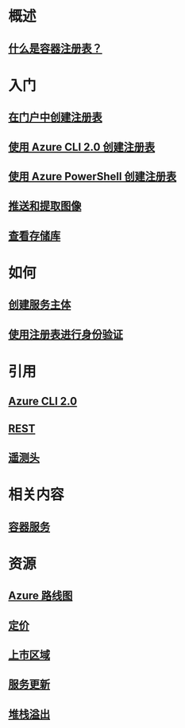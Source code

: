 # 概述

## [什么是容器注册表？](container-registry-intro.md)

# 入门
## [在门户中创建注册表](container-registry-get-started-portal.md)
## [使用 Azure CLI 2.0 创建注册表](container-registry-get-started-azure-cli.md)
## [使用 Azure PowerShell 创建注册表](container-registry-get-started-powershell.md)
## [推送和提取图像](container-registry-get-started-docker-cli.md)
## [查看存储库](container-registry-repositories.md)

# 如何

## [创建服务主体](../azure-resource-manager/resource-group-create-service-principal-portal.md?toc=%2fazure%2fcontainer-registry%2ftoc.json)
## [使用注册表进行身份验证](container-registry-authentication.md)

# 引用

## [Azure CLI 2.0](/cli/azure/acr)
## [REST](/rest/api/containerregistry)
## [遥测头](container-registry-headers.md)

# 相关内容

## [容器服务](/azure/container-service/)

# 资源
## [Azure 路线图](https://azure.microsoft.com/roadmap/)
## [定价](https://azure.microsoft.com/pricing/details/container-registry/)
## [上市区域](https://azure.microsoft.com/regions/services/)
## [服务更新](https://azure.microsoft.com/en-us/updates/?product=container-registry&updatetype=&platform=)
## [堆栈溢出](http://stackoverflow.com/questions/tagged/azure-container-registry)
